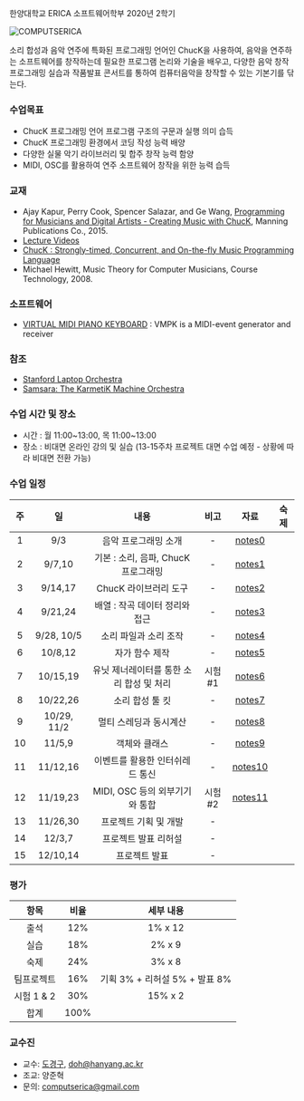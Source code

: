 한양대학교 ERICA 소프트웨어학부 2020년 2학기

![COMPUTSERICA](https://i.imgur.com/3A8uLLH.png)

소리 합성과 음악 연주에 특화된 프로그래밍 언어인 ChucK을 사용하여, 음악을 연주하는 소프트웨어를 창작하는데 필요한 프로그램 논리와 기술을 배우고, 다양한 음악 창작 프로그래밍 실습과 작품발표 콘서트를 통하여 컴퓨터음악을 창작할 수 있는 기본기를 닦는다.

### 수업목표

-	ChucK 프로그래밍 언어 프로그램 구조의 구문과 실행 의미 습득
-	ChucK 프로그래밍 환경에서 코딩 작성 능력 배양
-	다양한 실물 악기 라이브러리 및 합주 창작 능력 함양
-	MIDI, OSC를 활용하여 연주 소프트웨어 창작을 위한 능력 습득

### 교재

-	Ajay Kapur, Perry Cook, Spencer Salazar, and Ge Wang, [Programming for Musicians and Digital Artists - Creating Music with ChucK](https://www.manning.com/books/programming-for-musicians-and-digital-artists), Manning Publications Co., 2015.
-	[Lecture Videos](https://www.kadenze.com/courses/introduction-to-programming-for-musicians-and-digital-artists/info)
-	[ChucK : Strongly-timed, Concurrent, and On-the-fly Music Programming Language](https://chuck.cs.princeton.edu/)
-	Michael Hewitt, Music Theory for Computer Musicians, Course Technology, 2008.

### 소프트웨어

-	[VIRTUAL MIDI PIANO KEYBOARD](http://vmpk.sourceforge.net/) : VMPK is a MIDI-event generator and receiver

### 참조

-	[Stanford Laptop Orchestra](http://slork.stanford.edu/)
-	[Samsara: The KarmetiK Machine Orchestra](https://www.facebook.com/karmetik/videos/10153588268247091/)

### 수업 시간 및 장소

-	시간 : 월 11:00~13:00, 목 11:00~13:00
-	장소 : 비대면 온라인 강의 및 실습 (13-15주차 프로젝트 대면 수업 예정 - 상황에 따라 비대면 전환 가능) 

### 수업 일정

| 주 | 일 | 내용                                     | 비고   | 자료                                                                                          | 숙제 |
|:--:|:--:|:----------------------------------------:|:------:|:---------------------------------------------------------------------------------------------:|:----:|
| 1  |  9/3  |               음악 프로그래밍 소개   |   \-   | [notes0](https://drive.google.com/file/d/1D3iad52W4JVhNyx4Mq1dJgcn_zzKJ43-/view?usp=sharing)  |      |
| 2  |  9/7,10  | 기본 : 소리, 음파, ChucK 프로그래밍 |   \-   | [notes1](https://drive.google.com/file/d/1D30xAwXdKHxRP8aJfIx5zzMM0-rbnemh/view?usp=sharing)  |      |
| 3  | 9/14,17   |          ChucK 라이브러리 도구           |   \-   | [notes2](https://drive.google.com/file/d/1RYjOnLYOyjBcTN5aoOhnQMFotaDU-xo2/view?usp=sharing)  |      |
| 4  | 9/21,24   |      배열 : 작곡 데이터 정리와 접근      |   \-   | [notes3](https://drive.google.com/file/d/1RiRPwouV9YrCoaZTwQT-0srWrEWIxdFU/view?usp=sharing)  |      |
| 5  | 9/28, 10/5   |          소리 파일과 소리 조작           |   \-   | [notes4](https://drive.google.com/file/d/1PLj5RkghvPmZ_vV9JR3VbmGToHrj4zJ1/view?usp=sharing)  |      |
| 6  | 10/8,12   |              자가 함수 제작              |   \-   | [notes5](https://drive.google.com/file/d/1-2Wm17impsLzfA2c-WZGAuhwID4R1yQ1/view?usp=sharing)  |      |
| 7  | 10/15,19   | 유닛 제너레이터를 통한 소리 합성 및 처리 | 시험#1 | [notes6](https://drive.google.com/file/d/1-uMk-PfVLfhMKErEpw8Tb5vu_i2731TG/view?usp=sharing)  |      |
| 8  | 10/22,26   |             소리 합성 툴 킷              |   \-   | [notes7](https://drive.google.com/file/d/1-vB-2tq6fFJS_tQAJikzLOR7InDZoF6O/view?usp=sharing)  |      |
| 9  | 10/29, 11/2   |          멀티 스레딩과 동시계산          |   \-   | [notes8](https://drive.google.com/file/d/1H5F1EG2VHSj77s0ehX41NiyEha9RPa0i/view?usp=sharing)  |      |
| 10 | 11/5,9   |              객체와 클래스               |   \-   | [notes9](https://drive.google.com/file/d/1DcZNs7V_u5ymwLgzhEZq7TgL_dkAXSjQ/view?usp=sharing)  |      |
| 11 | 11/12,16   |     이벤트를 활용한 인터쉬레드 통신      |   \-   | [notes10](https://drive.google.com/file/d/1gG3Mo-etcVq9bhuwOmTMncIeqDKBy9fk/view?usp=sharing) |      |
| 12 | 11/19,23   |      MIDI, OSC 등의 외부기기와 통합      |   시험#2    | [notes11](https://drive.google.com/file/d/1KI1nxgeaQCwtxCw9zug1A5KKG33tUgY1/view?usp=sharing) |      |
| 13 | 11/26,30   |          프로젝트 기획 및 개발            | \-  |                                                                                               |      |
| 14 | 12/3,7   |             프로젝트 발표 리허설            |   \-   |                                                                                               |      |
| 15 | 12/10,14   |              프로젝트 발표            |   \-   |                                                                                               |      

### 평가

| 항목 | 비율 | 세부 내용 |
|:---:|:---:|:---:|
| 출석 | 12% | 1% x 12 |
| 실습 | 18% | 2% x 9 |
| 숙제 | 24% | 3% x 8 |
| 팀프로젝트 | 16% | 기획 3% + 리허설 5% + 발표 8% |
| 시험 1 & 2 | 30% | 15% x 2 |
| 합계 | 100% |  |


### 교수진

-	교수: [도경구](http://doggzone.github.io/home), doh@hanyang.ac.kr
-	조교: 양준혁
-	문의: computserica@gmail.com
